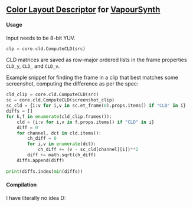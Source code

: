 ## [Color Layout Descriptor](https://en.wikipedia.org/wiki/Color_layout_descriptor) for [VapourSynth](https://github.com/vapoursynth/vapoursynth)

#### Usage

Input needs to be 8-bit YUV.
```py
clp = core.cld.ComputeCLD(src)
```

CLD matrices are saved as row-major ordered lists in the frame properties `CLD_y`, `CLD_` and `CLD_v`.

Example snippet for finding the frame in a clip that best matches some screenshot, computing the difference as per the spec:
```py
cld_clip = core.cld.ComputeCLD(src)
sc = core.cld.ComputeCLD(screenshot_clip)
sc_cld = {i:v for i,v in sc.et_frame(0).props.items() if "CLD" in i}
diffs = []
for k,f in enumerate(cld_clip.frames()):
	cld = {i:v for i,v in f.props.items() if "CLD" in i}
	diff = 0
	for channel, dct in cld.items():
		ch_diff = 0
		for i,v in enumerate(dct):
			ch_diff += (v - sc_cld[channel][i])**2
		diff += math.sqrt(ch_diff) 
	diffs.append(diff)
 
print(diffs.index(min(diffs))
```
#### Compilation
I have literally no idea D:
